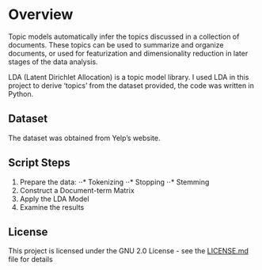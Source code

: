 # Overview
Topic models automatically infer the topics discussed in a collection of documents. These topics can be used to summarize and organize documents, or used for featurization and dimensionality reduction in later stages of the data analysis. 

LDA (Latent Dirichlet Allocation) is a topic model library. I used LDA in this project to derive ‘topics’ from the dataset provided, the code was written in Python.


## Dataset
The dataset was obtained from Yelp’s website.

## Script Steps
1. Prepare the data:
⋅⋅* Tokenizing
⋅⋅* Stopping
⋅⋅* Stemming
2. Construct a Document-term Matrix
3. Apply the LDA Model
4. Examine the results

## License

This project is licensed under the GNU 2.0 License - see the [LICENSE.md](LICENSE.md) file for details

